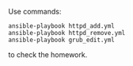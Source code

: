 Use commands:

    ansible-playbook httpd_add.yml
    ansible-playbook httpd_remove.yml
    ansible-playbook grub_edit.yml

to check the homework.
